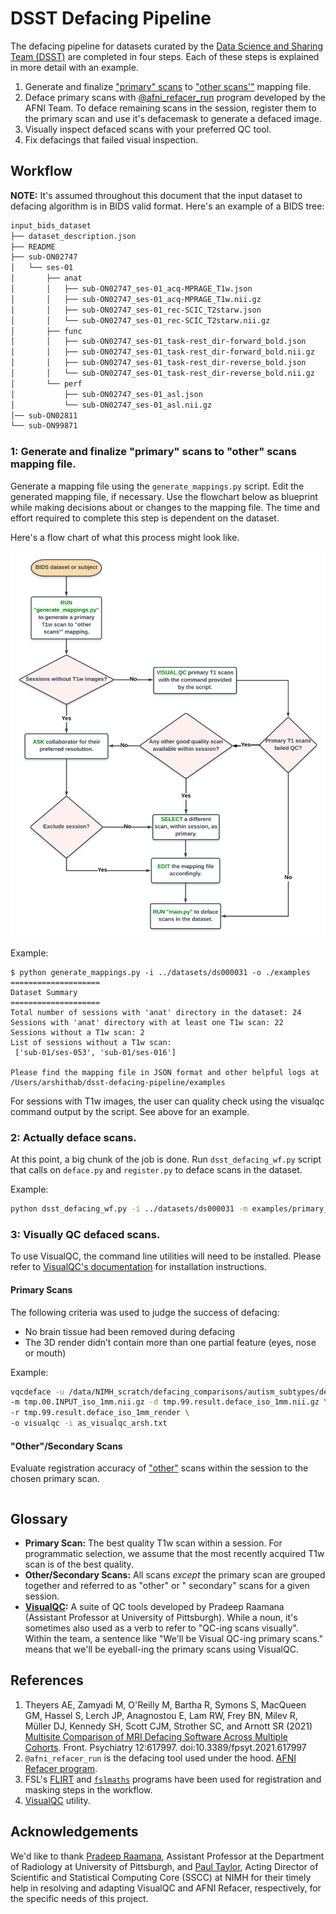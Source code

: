 # DSST Defacing Pipeline

The defacing pipeline for datasets curated by the [Data Science and Sharing Team (DSST)](https://cmn.nimh.nih.gov/dsst) are completed in four steps. Each of these steps is explained in more detail with an example.

1. Generate and finalize ["primary" scans](#glossary) to ["other scans'"](#glossary) mapping file. 
2. Deface primary scans
   with [@afni_refacer_run](https://afni.nimh.nih.gov/pub/dist/doc/htmldoc/tutorials/refacer/refacer_run.html) program
   developed by the AFNI Team. To deface remaining scans in the session, register them to the primary scan and use
   it's defacemask to generate a defaced image.
3. Visually inspect defaced scans with your preferred QC tool. 
4. Fix defacings that failed visual inspection.

## Workflow

**NOTE:** It's assumed throughout this document that the input dataset to defacing algorithm is in BIDS valid format.
Here's an example of a BIDS tree:

```bash
input_bids_dataset
├── dataset_description.json
├── README
├── sub-ON02747
│   └── ses-01
│       ├── anat
│       │   ├── sub-ON02747_ses-01_acq-MPRAGE_T1w.json
│       │   ├── sub-ON02747_ses-01_acq-MPRAGE_T1w.nii.gz
│       │   ├── sub-ON02747_ses-01_rec-SCIC_T2starw.json
│       │   └── sub-ON02747_ses-01_rec-SCIC_T2starw.nii.gz
│       ├── func
│       │   ├── sub-ON02747_ses-01_task-rest_dir-forward_bold.json
│       │   ├── sub-ON02747_ses-01_task-rest_dir-forward_bold.nii.gz
│       │   ├── sub-ON02747_ses-01_task-rest_dir-reverse_bold.json
│       │   └── sub-ON02747_ses-01_task-rest_dir-reverse_bold.nii.gz
│       └── perf
│           ├── sub-ON02747_ses-01_asl.json
│           └── sub-ON02747_ses-01_asl.nii.gz
│── sub-ON02811
└── sub-ON99871
```

### **1:** Generate and finalize "primary" scans to "other" scans mapping file.

Generate a mapping file using the `generate_mappings.py` script. Edit the generated mapping file, if necessary. Use the
flowchart below as blueprint while making decisions about or changes to the mapping file. The time and effort required
to complete this step is dependent on the dataset. 

Here's a flow chart of what this process might look like.

![Generate and finalize "primary" scans to "other" scans mapping file.](images/dsst_defacing_wf_fig.png)

Example:

```
$ python generate_mappings.py -i ../datasets/ds000031 -o ./examples                                                                              
====================
Dataset Summary
====================
Total number of sessions with 'anat' directory in the dataset: 24
Sessions with 'anat' directory with at least one T1w scan: 22
Sessions without a T1w scan: 2
List of sessions without a T1w scan:
 ['sub-01/ses-053', 'sub-01/ses-016']

Please find the mapping file in JSON format and other helpful logs at /Users/arshithab/dsst-defacing-pipeline/examples
```

For sessions with T1w images, the user can quality check using the visualqc command output by the script. See above for
an example.

### **2:** Actually deface scans.

At this point, a big chunk of the job is done. Run `dsst_defacing_wf.py` script that calls on `deface.py` and `register.py` to
deface scans in the dataset.

Example:

```bash
python dsst_defacing_wf.py -i ../datasets/ds000031 -m examples/primary_to_others_mapping.json -o examples
```

### **3:** Visually QC defaced scans.

To use VisualQC, the command line utilities will need to be installed. Please refer
to [VisualQC's documentation](https://raamana.github.io/visualqc/installation.html) for
installation instructions.

#### Primary Scans

The following criteria was used to judge the success of defacing:

* No brain tissue had been removed during defacing
* The 3D render didn’t contain more than one partial feature (eyes, nose or mouth)

Example:

```bash
vqcdeface -u /data/NIMH_scratch/defacing_comparisons/autism_subtypes/defacing_outputs \
-m tmp.00.INPUT_iso_1mm.nii.gz -d tmp.99.result.deface_iso_1mm.nii.gz \
-r tmp.99.result.deface_iso_1mm_render \
-o visualqc -i as_visualqc_arsh.txt
```

#### "Other"/Secondary Scans

Evaluate registration accuracy of ["other"](#terminology) scans within the session to the chosen primary scan.

```bash
```


## Glossary

- **Primary Scan:** The best quality T1w scan within a session. For programmatic selection, we assume that the most
  recently acquired T1w scan is of the best quality.
- **Other/Secondary Scans:** All scans *except* the primary scan are grouped together and referred to as "other" or "
  secondary" scans for a given session.
- **[VisualQC](https://raamana.github.io/visualqc):** A suite of QC tools developed by Pradeep Raamana (Assistant
  Professor at University of Pittsburgh). While a noun, it's sometimes also used as a verb to refer to "QC-ing scans
  visually". Within the team, a sentence like "We'll be Visual QC-ing primary scans." means that we'll be eyeball-ing
  the primary scans using VisualQC.


## References

1. Theyers AE, Zamyadi M, O'Reilly M, Bartha R, Symons S, MacQueen GM, Hassel S, Lerch JP, Anagnostou E, Lam RW, Frey
   BN, Milev R, Müller DJ, Kennedy SH, Scott CJM, Strother SC, and Arnott SR (2021)
   [Multisite Comparison of MRI Defacing Software Across Multiple Cohorts](10.3389/fpsyt.2021.617997). Front. Psychiatry
   12:617997. doi:10.3389/fpsyt.2021.617997
2. `@afni_refacer_run` is the defacing tool used under the hood. [AFNI Refacer program](https://afni.nimh.nih.gov/pub/dist/doc/htmldoc/tutorials/refacer/refacer_run.html).
3. FSL's [FLIRT](https://fsl.fmrib.ox.ac.uk/fsl/fslwiki/FLIRT)
   and [`fslmaths`](https://fsl.fmrib.ox.ac.uk/fsl/fslwiki/Fslutils?highlight=%28fslmaths%29) programs have been used
   for registration and masking steps in the workflow.
4. [VisualQC](https://raamana.github.io/visualqc/) utility.

## Acknowledgements

We'd like to thank [Pradeep Raamana](https://www.aimi.pitt.edu/people/ant), Assistant Professor at the Department of
Radiology at University of Pittsburgh, and [Paul Taylor](https://afni.nimh.nih.gov/Staff), Acting Director of Scientific
and Statistical Computing Core (SSCC) at NIMH for their timely help in resolving and adapting VisualQC and AFNI Refacer,
respectively, for the specific needs of this project.
